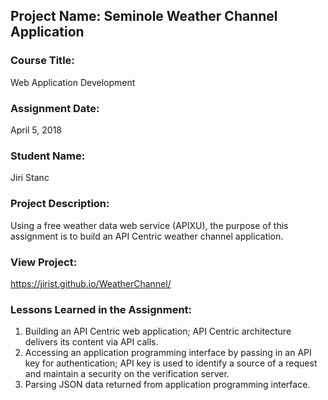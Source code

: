 ## Project Name:  Seminole Weather Channel Application

### Course Title:
Web Application Development

### Assignment Date:  
April 5, 2018

### Student Name:  
Jiri Stanc

### Project Description:
Using a free weather data web service (APIXU), the purpose of this assignment is to build an API Centric weather channel application.

### View Project:
https://jirist.github.io/WeatherChannel/

### Lessons Learned in the Assignment:
1. Building an API Centric web application; API Centric architecture delivers its content via API calls.
2. Accessing an application programming interface by passing in an API key for authentication; API key is used to identify a source of a request and maintain a security on the verification server.
3. Parsing JSON data returned from application programming interface.

